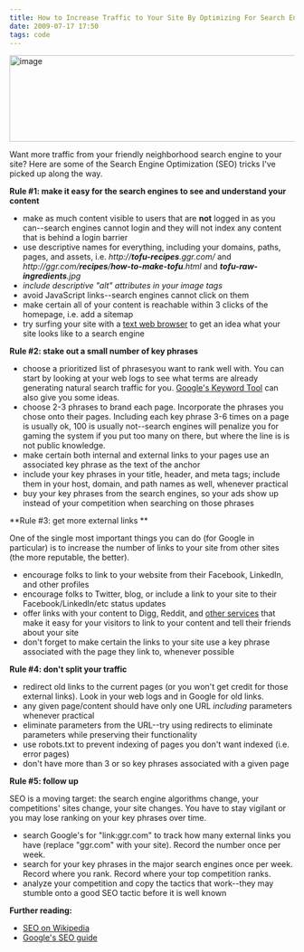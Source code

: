 ```yaml
---
title: How to Increase Traffic to Your Site By Optimizing For Search Engines
date: 2009-07-17 17:50
tags: code
---
```

<img alt="image" height="153" src="/images/alexa_results_for_penny_arcade.jpg" width="512" />
<br/>

Want more traffic from your friendly neighborhood search engine to your site? Here are some of the Search Engine Optimization (SEO) tricks I've picked up along the way.

**Rule #1: make it easy for the search engines to see and understand your content**

*   make as much content visible to users that are **not** logged in as you can--search engines cannot login and they will not index any content that is behind a login barrier
*   use descriptive names for everything, including your domains, paths, pages, and assets, i.e. <em>_http_://<strong>tofu-recipes</strong>.ggr.com/</em> and <em>_http_://ggr.com/<strong>recipes</strong>/<strong>how-to-make-tofu</strong>.html</em> and <em><strong>tofu-raw-ingredients</strong>.jpg</em>
*   *<span>include descriptive "alt" attributes in your image tags</span>*
*   avoid JavaScript links--search engines cannot click on them
*   make certain all of your content is reachable within 3 clicks of the homepage, i.e. add a sitemap
*   try surfing your site with a [text web browser][1] to get an idea what your site looks like to a search engine

**Rule #2: stake out a small number of key phrases**

*   choose a prioritized list of phrasesyou want to rank well with. You can start by looking at your web logs to see what terms are already generating natural search traffic for you. [Google's Keyword Tool][2] can also give you some ideas.
*   choose 2-3 phrases to brand each page. Incorporate the phrases you chose onto their pages. Including each key phrase 3-6 times on a page is usually ok, 100 is usually not--search engines will penalize you for gaming the system if you put too many on there, but where the line is is not public knowledge.
*   make certain both internal and external links to your pages use an associated key phrase as the text of the anchor
*   include your key phrases in your title, header, and meta tags; include them in your host, domain, and path names as well, whenever practical
*   buy your key phrases from the search engines, so your ads show up instead of your competition when searching on those phrases

**Rule #3: get more external links **

One of the single most important things you can do (for Google in particular) is to increase the number of links to your site from other sites (the more reputable, the better).

*   encourage folks to link to your website from their Facebook, LinkedIn, and other profiles
*   encourage folks to Twitter, blog, or include a link to your site to their Facebook/LinkedIn/etc status updates
*   offer links with your content to Digg, Reddit, and [other services][3] that make it easy for your visitors to link to your content and tell their friends about your site
*   don't forget to make certain the links to your site use a key phrase associated with the page they link to, whenever possible

**Rule #4: don't split your traffic**

*   redirect old links to the current pages (or you won't get credit for those external links). Look in your web logs and in Google for old links.
*   any given page/content should have only one URL *including* parameters whenever practical
*   eliminate parameters from the URL--try using redirects to eliminate parameters while preserving their functionality
*   use robots.txt to prevent indexing of pages you don't want indexed (i.e. error pages)
*   don't have more than 3 or so key phrases associated with a given page

**Rule #5: follow up**

SEO is a moving target: the search engine algorithms change, your competitions' sites change, your site changes. You have to stay vigilant or you may lose ranking on your key phrases over time.

*   search Google's for "link:ggr.com" to track how many external links you have (replace "ggr.com" with your site). Record the number once per week.
*   search for your key phrases in the major search engines once per week. Record where you rank. Record where your top competition ranks.
*   analyze your competition and copy the tactics that work--they may stumble onto a good SEO tactic before it is well known

**Further reading:**

*   [SEO on Wikipedia][4]
*   [Google's SEO guide][5]

 [1]: http://lynx.isc.org/
 [2]: https://adwords.google.com/select/KeywordToolExternal
 [3]: http://www.gigya.com/
 [4]: http://en.wikipedia.org/wiki/Search_engine_optimization
 [5]: http://www.google.com/support/webmasters/bin/answer.py?hl=en&answer=35291
